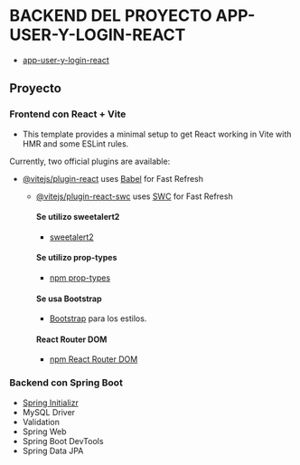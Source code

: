 # BACKEND DEL PROYECTO APP-USER-Y-LOGIN-REACT
- [app-user-y-login-react](https://github.com/pinedacesar/app-user-y-login-react)

## Proyecto
### Frontend con React + Vite
- This template provides a minimal setup to get React working in Vite with HMR and some ESLint rules.

Currently, two official plugins are available:

- [@vitejs/plugin-react](https://github.com/vitejs/vite-plugin-react/blob/main/packages/plugin-react/README.md) uses [Babel](https://babeljs.io/) for Fast Refresh
  - [@vitejs/plugin-react-swc](https://github.com/vitejs/vite-plugin-react-swc) uses [SWC](https://swc.rs/) for Fast Refresh

    #### Se utilizo sweetalert2

    - [sweetalert2](https://sweetalert2.github.io/)

    #### Se utilizo prop-types

    - [npm prop-types](https://www.npmjs.com/package/prop-types)

    #### Se usa Bootstrap

    - [Bootstrap](https://getbootstrap.com/docs/5.3/components/navbar/#nav) para los estilos.

    #### React Router DOM

    - [npm React Router DOM](https://www.npmjs.com/package/react-router-dom)


### Backend con Spring Boot
- [Spring Initializr](https://start.spring.io/)
- MySQL Driver
- Validation
- Spring Web
- Spring Boot DevTools
- Spring Data JPA

